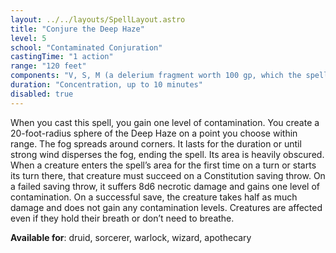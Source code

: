 ```yaml
---
layout: ../../layouts/SpellLayout.astro
title: "Conjure the Deep Haze"
level: 5
school: "Contaminated Conjuration"
castingTime: "1 action"
range: "120 feet"
components: "V, S, M (a delerium fragment worth 100 gp, which the spell consumes)"
duration: "Concentration, up to 10 minutes"
disabled: true
---
```


When you cast this spell, you gain one level of contamination.
You create a 20-foot-radius sphere of the Deep Haze on a point you choose within range. The fog spreads around corners. It lasts for the duration or until strong wind disperses the fog, ending the spell. Its area is heavily obscured.
When a creature enters the spell’s area for the first time on a turn or starts its turn there, that creature must succeed on a Constitution saving throw. On a failed saving throw, it suffers 8d6 necrotic damage and gains one level of contamination. On a successful save, the creature takes half as much damage and does not gain any contamination levels. Creatures are affected even if they hold their breath or don’t need to breathe.

**Available for**: druid, sorcerer, warlock, wizard, apothecary
